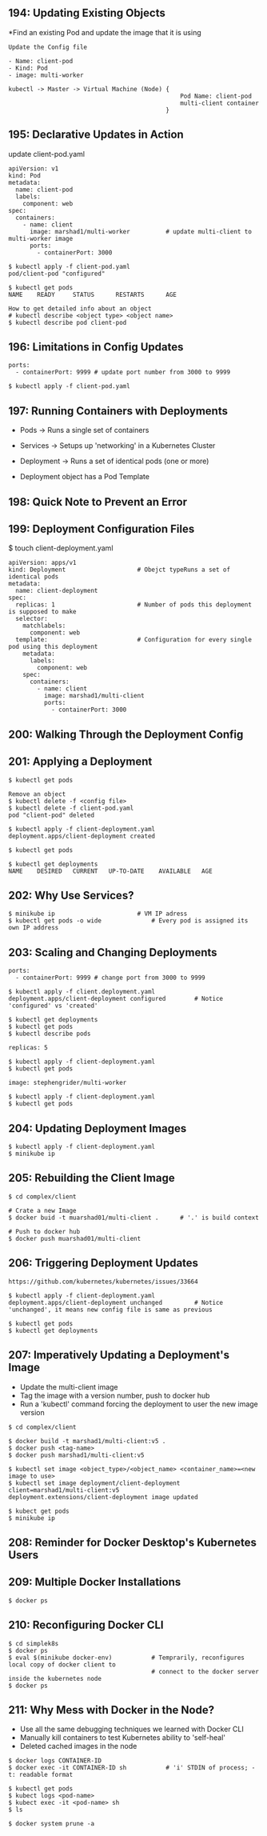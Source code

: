 ## 194: Updating Existing Objects

*Find an existing Pod and update the image that it is using

```
Update the Config file

- Name: client-pod
- Kind: Pod
- image: multi-worker

kubectl -> Master -> Virtual Machine (Node) {
                                            	Pod Name: client-pod
                                              	multi-client container
                                            } 
```

## 195: Declarative Updates in Action

update client-pod.yaml

```
apiVersion: v1
kind: Pod
metadata:
  name: client-pod
  labels:
    component: web
spec:
  containers:
    - name: client
      image: marshad1/multi-worker 			# update multi-client to multi-worker image
      ports:
        - containerPort: 3000
```

```
$ kubectl apply -f client-pod.yaml
pod/client-pod "configured"

$ kubectl get pods
NAME    READY     STATUS      RESTARTS      AGE

How to get detailed info about an object
# kubectl describe <object type> <object name>
$ kubectl describe pod client-pod
```

## 196: Limitations in Config Updates

```
ports:
  - containerPort: 9999 # update port number from 3000 to 9999
 
$ kubectl apply -f client-pod.yaml
```

## 197: Running Containers with Deployments


* Pods 		-> Runs a single set of containers
* Services 	-> Setups up 'networking' in a Kubernetes Cluster
* Deployment 	-> Runs a set of identical pods (one or more)

* Deployment object has a Pod Template

## 198: Quick Note to Prevent an Error

## 199: Deployment Configuration Files

$ touch client-deployment.yaml 				

```
apiVersion: apps/v1
kind: Deployment 					# Obejct typeRuns a set of identical pods
metadata:
  name: client-deployment
spec:
  replicas: 1 						# Number of pods this deployment is supposed to make
  selector:
    matchlabels:
      component: web
  template: 						# Configuration for every single pod using this deployment
    metadata:
      labels:
        component: web
    spec:
      containers:
        - name: client
          image: marshad1/multi-client
          ports:
            - containerPort: 3000
```

## 200: Walking Through the Deployment Config

## 201: Applying a Deployment

```
$ kubectl get pods

Remove an object
$ kubectl delete -f <config file>
$ kubectl delete -f client-pod.yaml
pod "client-pod" deleted

$ kubectl apply -f client-deployment.yaml
deployment.apps/client-deployment created

$ kubectl get pods

$ kubectl get deployments
NAME    DESIRED   CURRENT   UP-TO-DATE    AVAILABLE   AGE
```

## 202: Why Use Services?

```
$ minikube ip						# VM IP adress
$ kubectl get pods -o wide				# Every pod is assigned its own IP address
```

## 203: Scaling and Changing Deployments

```
ports:
  - containerPort: 9999 # change port from 3000 to 9999

$ kubectl apply -f client.deployment.yaml
deployment.apps/client-deployment configured 		# Notice 'configured' vs 'created'

$ kubectl get deployments
$ kubectl get pods
$ kubectl describe pods

replicas: 5

$ kubectl apply -f client-deployment.yaml
$ kubectl get pods

image: stephengrider/multi-worker

$ kubectl apply -f client-deployment.yaml
$ kubectl get pods
```

## 204: Updating Deployment Images

```
$ kubectl apply -f client-deployment.yaml
$ minikube ip
```

## 205: Rebuilding the Client Image

```
$ cd complex/client

# Crate a new Image
$ docker buid -t muarshad01/multi-client . 		# '.' is build context

# Push to docker hub
$ docker push muarshad01/multi-client
```

## 206: Triggering Deployment Updates

```
https://github.com/kubernetes/kubernetes/issues/33664

$ kubectl apply -f client-deployment.yaml
deployment.apps/client-deployment unchanged 		# Notice 'unchanged', it means new config file is same as previous

$ kubectl get pods
$ kubectl get deployments
```

## 207: Imperatively Updating a Deployment's Image

* Update the multi-client image
* Tag the image with a version number, push to docker hub
* Run a 'kubectl' command forcing the deployment to user the new image version

```
$ cd complex/client

$ docker build -t marshad1/multi-client:v5 .
$ docker push <tag-name>
$ docker push marshad1/multi-client:v5

$ kubectl set image <object_type>/<object_name> <container_name>=<new image to use>
$ kubectl set image deployment/client-deployment client=marshad1/multi-client:v5
deployment.extensions/client-deployment image updated

$ kubect get pods
$ minikube ip
```

## 208: Reminder for Docker Desktop's Kubernetes Users

## 209: Multiple Docker Installations

```
$ docker ps
```

## 210: Reconfiguring Docker CLI

```
$ cd simplek8s
$ docker ps
$ eval $(minikube docker-env) 			# Temprarily, reconfigures local copy of docker client to 
                                		# connect to the docker server inside the kubernetes node
$ docker ps
```

## 211: Why Mess with Docker in the Node?

* Use all the same debugging techniques we learned with Docker CLI
* Manually kill containers to test Kubernetes ability to 'self-heal'
* Deleted cached images in the node

```
$ docker logs CONTAINER-ID  
$ docker exec -it CONTAINER-ID sh 			# 'i' STDIN of process; -t: readable format 

$ kubectl get pods
$ kubect logs <pod-name>
$ kubect exec -it <pod-name> sh
$ ls

$ docker system prune -a 
```
